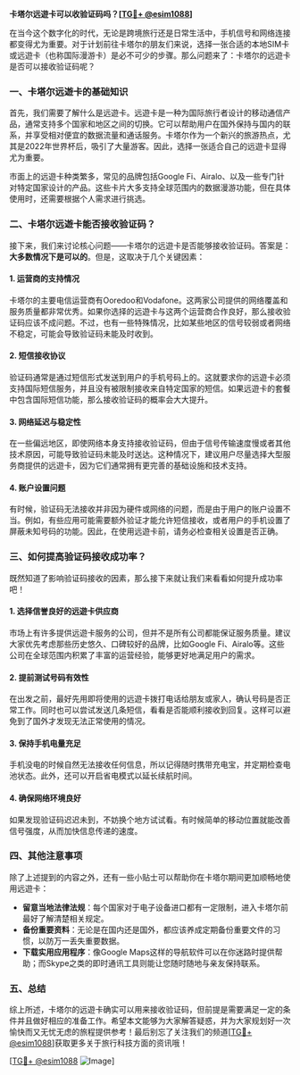**卡塔尔远遊卡可以收验证码吗？[[TG💪+ @esim1088](https://t.me/s/esim1088)]**

在当今这个数字化的时代，无论是跨境旅行还是日常生活中，手机信号和网络连接都变得尤为重要。对于计划前往卡塔尔的朋友们来说，选择一张合适的本地SIM卡或远遊卡（也称国际漫游卡）是必不可少的步骤。那么问题来了：卡塔尔的远遊卡是否可以接收验证码呢？

### 一、卡塔尔远遊卡的基础知识

首先，我们需要了解什么是远遊卡。远遊卡是一种为国际旅行者设计的移动通信产品，通常支持多个国家和地区之间的切换。它可以帮助用户在国外保持与国内的联系，并享受相对便宜的数据流量和通话服务。卡塔尔作为一个新兴的旅游热点，尤其是2022年世界杯后，吸引了大量游客。因此，选择一张适合自己的远遊卡显得尤为重要。

市面上的远遊卡种类繁多，常见的品牌包括Google Fi、Airalo、以及一些专门针对特定国家设计的产品。这些卡片大多支持全球范围内的数据漫游功能，但在具体使用时，还需要根据个人需求进行挑选。

### 二、卡塔尔远遊卡能否接收验证码？

接下来，我们来讨论核心问题——卡塔尔的远遊卡是否能够接收验证码。答案是：**大多数情况下是可以的**。但是，这取决于几个关键因素：

#### 1. **运营商的支持情况**
   卡塔尔的主要电信运营商有Ooredoo和Vodafone。这两家公司提供的网络覆盖和服务质量都非常优秀。如果你选择的远遊卡与这两个运营商合作良好，那么接收验证码应该不成问题。不过，也有一些特殊情况，比如某些地区的信号较弱或者网络不稳定，可能会导致验证码未能及时收到。

#### 2. **短信接收协议**
   验证码通常是通过短信形式发送到用户的手机号码上的。这就要求你的远遊卡必须支持国际短信服务，并且没有被限制接收来自特定国家的短信。如果远遊卡的套餐中包含国际短信功能，那么接收验证码的概率会大大提升。

#### 3. **网络延迟与稳定性**
   在一些偏远地区，即使网络本身支持接收验证码，但由于信号传输速度慢或者其他技术原因，可能导致验证码未能及时送达。这种情况下，建议用户尽量选择大型服务商提供的远遊卡，因为它们通常拥有更完善的基础设施和技术支持。

#### 4. **账户设置问题**
   有时候，验证码无法接收并非因为硬件或网络的问题，而是由于用户的账户设置不当。例如，有些应用可能需要额外验证才能允许短信接收，或者用户的手机设置了屏蔽未知号码的功能。因此，在使用远遊卡前，请务必检查相关设置是否正确。

### 三、如何提高验证码接收成功率？

既然知道了影响验证码接收的因素，那么接下来就让我们来看看如何提升成功率吧！

#### 1. **选择信誉良好的远遊卡供应商**
   市场上有许多提供远遊卡服务的公司，但并不是所有公司都能保证服务质量。建议大家优先考虑那些历史悠久、口碑较好的品牌，比如Google Fi、Airalo等。这些公司在全球范围内积累了丰富的运营经验，能够更好地满足用户的需求。

#### 2. **提前测试号码有效性**
   在出发之前，最好先用即将使用的远遊卡拨打电话给朋友或家人，确认号码是否正常工作。同时也可以尝试发送几条短信，看看是否能顺利接收到回复。这样可以避免到了国外才发现无法正常使用的情况。

#### 3. **保持手机电量充足**
   手机没电的时候自然无法接收任何信息，所以记得随时携带充电宝，并定期检查电池状态。此外，还可以开启省电模式以延长续航时间。

#### 4. **确保网络环境良好**
   如果发现验证码迟迟未到，不妨换个地方试试看。有时候简单的移动位置就能改善信号强度，从而加快信息传递的速度。

### 四、其他注意事项

除了上述提到的内容之外，还有一些小贴士可以帮助你在卡塔尔期间更加顺畅地使用远遊卡：

- **留意当地法律法规**：每个国家对于电子设备进口都有一定限制，进入卡塔尔前最好了解清楚相关规定。
- **备份重要资料**：无论是在国内还是国外，都应该养成定期备份重要文件的习惯，以防万一丢失重要数据。
- **下载实用应用程序**：像Google Maps这样的导航软件可以在你迷路时提供帮助；而Skype之类的即时通讯工具则能让您随时随地与亲友保持联系。

### 五、总结

综上所述，卡塔尔的远遊卡确实可以用来接收验证码，但前提是需要满足一定的条件并且做好相应的准备工作。希望本文能够为大家解答疑惑，并为大家规划好一次愉快而又无忧无虑的旅程提供参考！最后别忘了关注我们的频道[[TG💪+ @esim1088](https://t.me/s/esim1088)]获取更多关于旅行科技方面的资讯哦！

[[TG💪+ @esim1088](https://t.me/s/esim1088) ![Image](https://i.postimg.cc/4NQfJmqS/Snipaste-2025-05-13-00-14-12.png)]